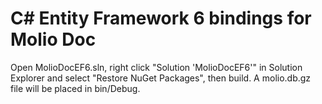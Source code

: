 # C# Entity Framework 6 bindings for Molio Doc

Open MolioDocEF6.sln, right click "Solution 'MolioDocEF6'" in Solution Explorer and select "Restore NuGet Packages", then build. A molio.db.gz file will be placed in bin/Debug.